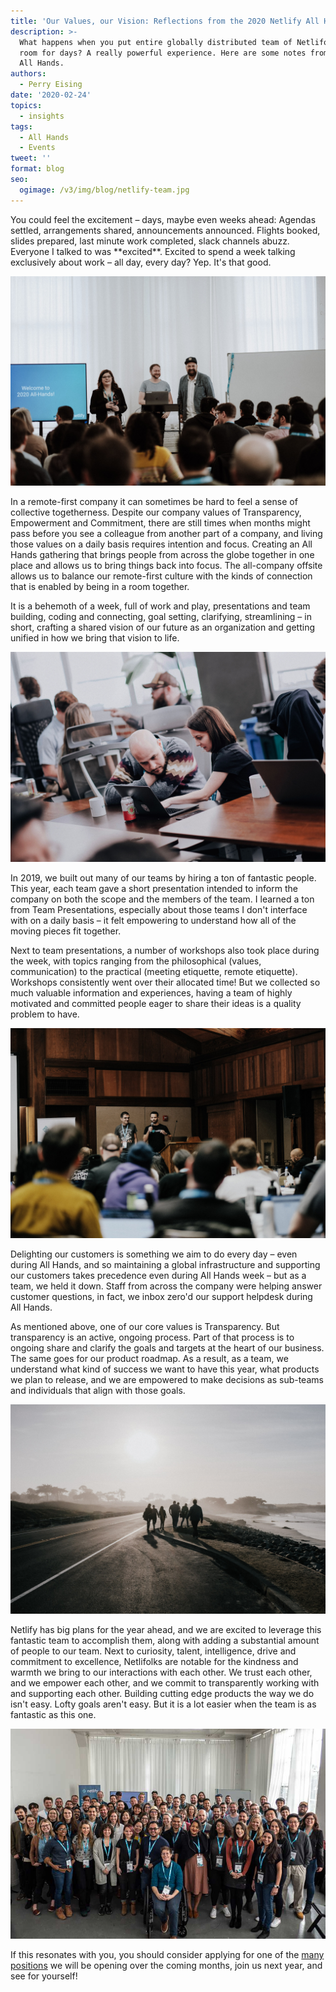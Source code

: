 ```yaml
---
title: 'Our Values, our Vision: Reflections from the 2020 Netlify All Hands'
description: >-
  What happens when you put entire globally distributed team of Netlifolks in a
  room for days? A really powerful experience. Here are some notes from our 2020
  All Hands.
authors:
  - Perry Eising
date: '2020-02-24'
topics:
  - insights
tags:
  - All Hands
  - Events
tweet: ''
format: blog
seo:
  ogimage: /v3/img/blog/netlify-team.jpg
---
```

You could feel the excitement – days, maybe even weeks ahead: Agendas settled, arrangements shared, announcements announced. Flights booked, slides prepared, last minute work completed, slack channels abuzz. Everyone I talked to was \*\*excited\*\*. Excited to spend a week talking exclusively about work – all day, every day? Yep. It's that good.

![group of people seen sitting facing a stage. on stage are chris and mathias, netlify founders, and madeleine, our office manager.](/v3/img/blog/0fb73b6fd4d7bc67230188b512be7bdb.jpg "Welcome to 2020 All Hands!")

In a remote-first company it can sometimes be hard to feel a sense of collective togetherness. Despite our company values of Transparency, Empowerment and Commitment, there are still times when months might pass before you see a colleague from another part of a company, and living those values on a daily basis requires intention and focus. Creating an All Hands gathering that brings people from across the globe together in one place and allows us to bring things back into focus. The all-company offsite allows us to balance our remote-first culture with the kinds of connection that is enabled by being in a room together.

It is a behemoth of a week, full of work and play, presentations and team building, coding and connecting, goal setting, clarifying, streamlining – in short, crafting a shared vision of our future as an organization and getting unified in how we bring that vision to life. 

![two engineers sitting in front of a laptop and working](/v3/img/blog/image-from-ios.jpg "time to teamwork.")

In 2019, we built out many of our teams by hiring a ton of fantastic people. This year, each team gave a short presentation intended to inform the company on both the scope and the members of the team. I learned a ton from Team Presentations, especially about those teams I don't interface with on a daily basis – it felt empowering to understand how all of the moving pieces fit together.

Next to team presentations, a number of workshops also took place during the week, with topics ranging from the philosophical (values, communication) to the practical (meeting etiquette, remote etiquette). Workshops consistently went over their allocated time! But we collected so much valuable information and experiences, having a team of highly motivated and committed people eager to share their ideas is a quality problem to have.

![two engineers from the Netlify CMS team presenting from the stage](/v3/img/blog/erez_and_shaun.jpg "Erez and Shawn from the Netlify CMS team")

Delighting our customers is something we aim to do every day – even during All Hands, and so maintaining a global infrastructure and supporting our customers takes precedence even during All Hands week – but as a team, we held it down. Staff from across the company were helping answer customer questions, in fact, we inbox zero'd our support helpdesk during All Hands. 

As mentioned above, one of our core values is Transparency. But transparency is an active, ongoing process. Part of that process is to ongoing share and clarify the goals and targets at the heart of our business. The same goes for our product roadmap. As a result, as a team, we understand what kind of success we want to have this year, what products we plan to release, and we are empowered to make decisions as sub-teams and individuals that align with those goals.

![a group of people walking away from the camera on a seafront road](/v3/img/blog/b119323cb7805050f74f37eceaf9fcf7.jpg "companions of the road...towards faster, safer websites and apps!")

Netlify has big plans for the year ahead, and we are excited to leverage this fantastic team to accomplish them, along with adding a substantial amount of people to our team. Next to curiosity, talent, intelligence, drive and commitment to excellence, Netlifolks are notable for the kindness and warmth we bring to our interactions with each other. We trust each other, and we empower each other, and we commit to transparently working with and supporting each other. Building cutting edge products the way we do isn't easy. Lofty goals aren't easy. But it is a lot easier when the team is as fantastic as this one.

![the netlify team group photo](/v3/img/blog/netlify_064.jpg "dreamwork team.")

If this resonates with you, you should consider applying for one of the [many positions](http://www.netlify.com/careers) we will be opening over the coming months, join us next year, and see for yourself!

